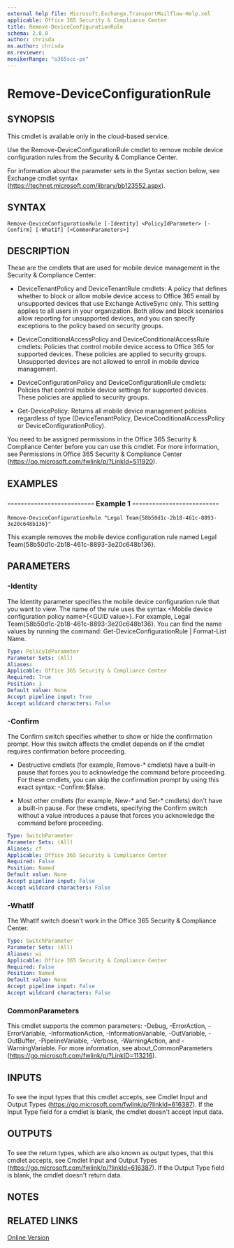 ```yaml
---
external help file: Microsoft.Exchange.TransportMailflow-Help.xml
applicable: Office 365 Security & Compliance Center
title: Remove-DeviceConfigurationRule
schema: 2.0.0
author: chrisda
ms.author: chrisda
ms.reviewer:
monikerRange: "o365scc-ps"
---
```


# Remove-DeviceConfigurationRule

## SYNOPSIS
This cmdlet is available only in the cloud-based service.

Use the Remove-DeviceConfigurationRule cmdlet to remove mobile device configuration rules from the Security & Compliance Center.

For information about the parameter sets in the Syntax section below, see Exchange cmdlet syntax (https://technet.microsoft.com/library/bb123552.aspx).

## SYNTAX

```
Remove-DeviceConfigurationRule [-Identity] <PolicyIdParameter> [-Confirm] [-WhatIf] [<CommonParameters>]
```

## DESCRIPTION
These are the cmdlets that are used for mobile device management in the Security & Compliance Center:

- DeviceTenantPolicy and DeviceTenantRule cmdlets: A policy that defines whether to block or allow mobile device access to Office 365 email by unsupported devices that use Exchange ActiveSync only. This setting applies to all users in your organization. Both allow and block scenarios allow reporting for unsupported devices, and you can specify exceptions to the policy based on security groups.

- DeviceConditionalAccessPolicy and DeviceConditionalAccessRule cmdlets: Policies that control mobile device access to Office 365 for supported devices. These policies are applied to security groups. Unsupported devices are not allowed to enroll in mobile device management.

- DeviceConfigurationPolicy and DeviceConfigurationRule cmdlets: Policies that control mobile device settings for supported devices. These policies are applied to security groups.

- Get-DevicePolicy: Returns all mobile device management policies regardless of type (DeviceTenantPolicy, DeviceConditionalAccessPolicy or DeviceConfigurationPolicy).

You need to be assigned permissions in the Office 365 Security & Compliance Center before you can use this cmdlet. For more information, see Permissions in Office 365 Security & Compliance Center (https://go.microsoft.com/fwlink/p/?LinkId=511920).

## EXAMPLES

### -------------------------- Example 1 --------------------------
```
Remove-DeviceConfigurationRule "Legal Team{58b50d1c-2b18-461c-8893-3e20c648b136}"
```

This example removes the mobile device configuration rule named Legal Team{58b50d1c-2b18-461c-8893-3e20c648b136}.

## PARAMETERS

### -Identity
The Identity parameter specifies the mobile device configuration rule that you want to view. The name of the rule uses the syntax \<Mobile device configuration policy name\>{\<GUID value\>}. For example, Legal Team{58b50d1c-2b18-461c-8893-3e20c648b136}. You can find the name values by running the command: Get-DeviceConfigurationRule | Format-List Name.

```yaml
Type: PolicyIdParameter
Parameter Sets: (All)
Aliases:
Applicable: Office 365 Security & Compliance Center
Required: True
Position: 1
Default value: None
Accept pipeline input: True
Accept wildcard characters: False
```

### -Confirm
The Confirm switch specifies whether to show or hide the confirmation prompt. How this switch affects the cmdlet depends on if the cmdlet requires confirmation before proceeding.

- Destructive cmdlets (for example, Remove-\* cmdlets) have a built-in pause that forces you to acknowledge the command before proceeding. For these cmdlets, you can skip the confirmation prompt by using this exact syntax: -Confirm:$false.

- Most other cmdlets (for example, New-\* and Set-\* cmdlets) don't have a built-in pause. For these cmdlets, specifying the Confirm switch without a value introduces a pause that forces you acknowledge the command before proceeding.

```yaml
Type: SwitchParameter
Parameter Sets: (All)
Aliases: cf
Applicable: Office 365 Security & Compliance Center
Required: False
Position: Named
Default value: None
Accept pipeline input: False
Accept wildcard characters: False
```

### -WhatIf
The WhatIf switch doesn't work in the Office 365 Security & Compliance Center.

```yaml
Type: SwitchParameter
Parameter Sets: (All)
Aliases: wi
Applicable: Office 365 Security & Compliance Center
Required: False
Position: Named
Default value: None
Accept pipeline input: False
Accept wildcard characters: False
```

### CommonParameters
This cmdlet supports the common parameters: -Debug, -ErrorAction, -ErrorVariable, -InformationAction, -InformationVariable, -OutVariable, -OutBuffer, -PipelineVariable, -Verbose, -WarningAction, and -WarningVariable. For more information, see about_CommonParameters (https://go.microsoft.com/fwlink/p/?LinkID=113216).

## INPUTS

###  
To see the input types that this cmdlet accepts, see Cmdlet Input and Output Types (https://go.microsoft.com/fwlink/p/?linkId=616387). If the Input Type field for a cmdlet is blank, the cmdlet doesn't accept input data.

## OUTPUTS

###  
To see the return types, which are also known as output types, that this cmdlet accepts, see Cmdlet Input and Output Types (https://go.microsoft.com/fwlink/p/?linkId=616387). If the Output Type field is blank, the cmdlet doesn't return data.

## NOTES

## RELATED LINKS

[Online Version](https://technet.microsoft.com/library/1c50327e-1bba-44df-ba06-dda384382e15.aspx)

